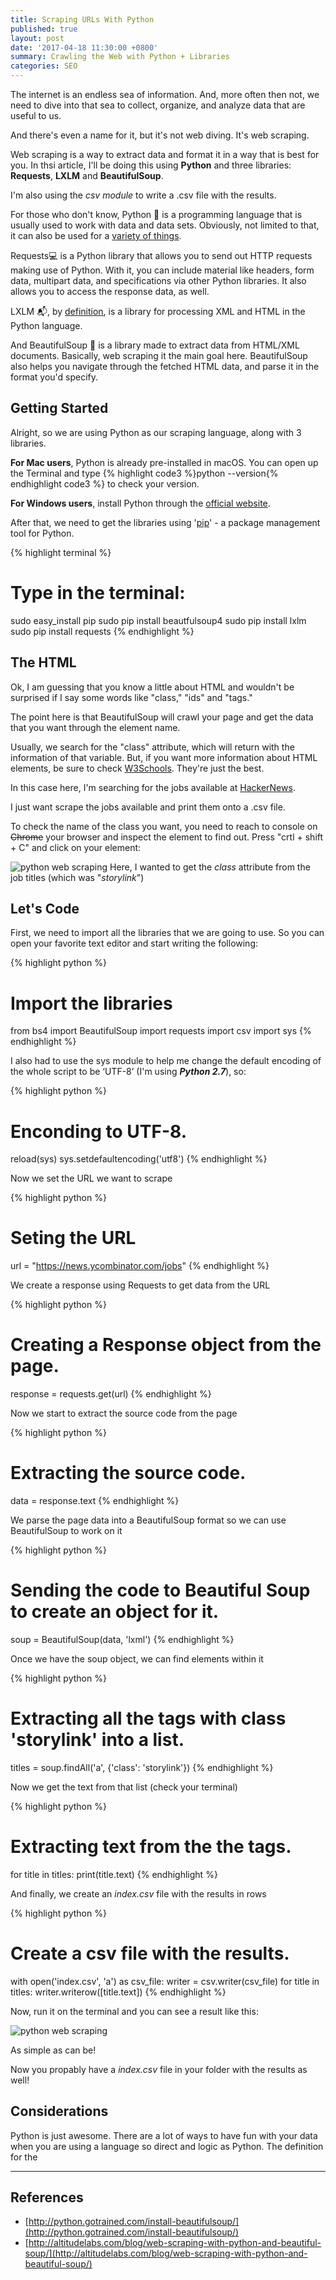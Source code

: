 ```yaml
---
title: Scraping URLs With Python
published: true
layout: post
date: '2017-04-18 11:30:00 +0800'
summary: Crawling the Web with Python + Libraries
categories: SEO
---
```


The internet is an endless sea of information. And, more often then not, we need to dive into that sea to collect, organize, and analyze data that are useful to us. 

And there's even a name for it, but it's not web diving. It's web scraping. 

Web scraping is a way to extract data and format it in a way that is best for you. In thsi article, I'll be doing this using **Python** and three libraries: **Requests**, **LXLM** and **BeautifulSoup**. 

I'm also using the _csv module_ to write a .csv file with the results. 

For those who don't know, Python 🐍 is a programming language that is usually used to work with data and data sets. Obviously, not limited to that, it can also be used for a [variety of things](https://www.quora.com/What-is-Python-primarily-used-for). 

Requests💻 is a Python library that allows you to send out HTTP requests making use of Python. With it, you can include material like headers, form data, multipart data, and specifications via other Python libraries. It also allows you to access the response data, as well.


LXLM 📬, by [definition](https://github.com/lxml/lxml), is a library for processing XML and HTML in the Python language. 


And BeautifulSoup 🍵 is a  library made to extract data from HTML/XML documents. Basically, web scraping it the main goal here. BeautifulSoup also helps you navigate through the fetched HTML data, and parse it in the format you'd specify. 
 



## Getting Started

Alright, so we are using Python as our scraping language, along with 3 libraries.

**For Mac users**, Python is already pre-installed in macOS. You can open up the Terminal and type {% highlight code3 %}python --version{% endhighlight code3 %} to check your version. 

**For Windows users**,  install Python through the [official website](https://www.python.org/downloads/).

After that, we need to get the libraries using '[pip](https://pypi.python.org/pypi/pip/)' - a package management tool for Python.

{% highlight terminal %}
# Type in the terminal:
sudo easy_install pip
sudo pip install beautfulsoup4
sudo pip install lxlm
sudo pip install requests 
{% endhighlight %}

## The HTML
Ok, I am guessing that you know a little about HTML and wouldn't be surprised if I say some words like "class," "ids" and "tags." 

The point here is that BeautifulSoup will crawl your page and get the data that you want through the element name.

Usually, we search for the "class" attribute, which will return with the information of that variable. But, if you want more information about HTML elements, be sure to check [W3Schools](https://www.w3schools.com/). They're just the best. 

In this case here, I'm searching for the jobs available at [HackerNews](https://news.ycombinator.com/jobs). 

I just want scrape the jobs available and print them onto a .csv file. 

To check the name of the class you want, you need to reach to console on <del>Chrome</del> your browser and inspect the element to find out. Press "crtl + shift + C" and click on your element:  

![python web scraping](https://image.ibb.co/gzb81H/python.png)
Here, I wanted to get the _class_ attribute from the job titles (which was "_storylink_")




## Let's Code  
First, we need to import all the libraries that we are going to use. So you can open your favorite text editor and start writing the following: 

{% highlight python %}
# Import the libraries

from bs4 import BeautifulSoup
import requests
import csv
import sys
{% endhighlight %}

I also had to use the sys module to help me change the default encoding of the whole script to be ‘UTF-8’ (I'm using _**Python 2.7**_), so:

{% highlight python %}
# Enconding to UTF-8.

reload(sys)
sys.setdefaultencoding('utf8')
{% endhighlight %}

Now we set the URL we want to scrape 

{% highlight python %}
# Seting the URL 

url = "https://news.ycombinator.com/jobs"
{% endhighlight %}

We create a response using Requests to get data from the URL 

{% highlight python %}
# Creating a Response object from the page.

response = requests.get(url)
{% endhighlight %}

Now we start to extract the source code from the page

{% highlight python %}
# Extracting the source code.

data = response.text
{% endhighlight %}

We parse the page data into a BeautifulSoup format so we can use BeautifulSoup to work on it

{% highlight python %}
# Sending the code to Beautiful Soup to create an object for it.

soup = BeautifulSoup(data, 'lxml')
{% endhighlight %}

Once we have the soup object, we can find elements within it

{% highlight python %}
# Extracting all the tags with class 'storylink' into a list. 

titles = soup.findAll('a', {'class': 'storylink'})
{% endhighlight %}

Now we get the text from that list (check your terminal)

{% highlight python %}
# Extracting text from the the tags.

for title in titles:
    print(title.text)
{% endhighlight %}

And finally, we create an _index.csv_ file with the results in rows 

{% highlight python %}
# Create a csv file with the results. 

with open('index.csv', 'a') as csv_file:
	writer = csv.writer(csv_file)
	for title in titles:
		writer.writerow([title.text])
{% endhighlight %}

Now, run it on the terminal and you can see a result like this:

![python web scraping](https://image.ibb.co/i5Rnfc/webpython.png)

As simple as can be!

Now you propably have a _index.csv_ file in your folder with the results as well! 

## Considerations

Python is just awesome. There are a lot of ways to have fun with your data when you are using a language so direct and logic as Python. The definition for the 



---

## References 

- [http://python.gotrained.com/install-beautifulsoup/](http://python.gotrained.com/install-beautifulsoup/)
- [http://altitudelabs.com/blog/web-scraping-with-python-and-beautiful-soup/](http://altitudelabs.com/blog/web-scraping-with-python-and-beautiful-soup/)
